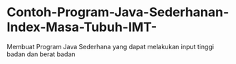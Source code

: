 # Contoh-Program-Java-Sederhanan-Index-Masa-Tubuh-IMT-
Membuat Program Java Sederhana yang dapat melakukan input tinggi badan dan berat badan 
